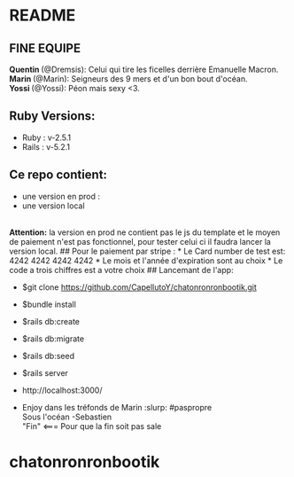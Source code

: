 # README
## FINE EQUIPE
 <strong> Quentin </strong>(@Dremsis): Celui qui tire les ficelles derrière Emanuelle Macron.</br>
 <strong> Marin </strong>(@Marin): Seigneurs des 9 mers et d'un bon bout d'océan.</br>
 <strong> Yossi </strong>(@Yossi): Péon mais sexy <3.</br>
## Ruby Versions:

* Ruby : v-2.5.1
* Rails : v-5.2.1
## Ce repo contient:
* une version en prod : 
* une version local
</br>
<strong>Attention:</strong> la version en prod ne contient pas le js du template et le moyen de paiement n'est pas fonctionnel, pour tester celui ci il faudra lancer la version local.
## Pour le paiement par stripe :
* Le Card number de test est: 4242 4242 4242 4242
* Le mois et l'année d'expiration sont au choix
* Le code a trois chiffres est a votre choix
## Lancemant de l'app:

* $git clone https://github.com/CapellutoY/chatonronronbootik.git

* $bundle install

* $rails db:create

* $rails db:migrate

* $rails db:seed

* $rails server

*  http://localhost:3000/

* Enjoy dans les tréfonds de Marin :slurp: #paspropre</br>
Sous l'océan -Sebastien</br>
"Fin" <=== Pour que la fin soit pas sale</br>
# chatonronronbootik

